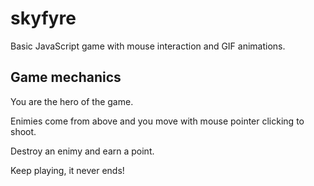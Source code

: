 # skyfyre
Basic JavaScript game with mouse interaction and GIF animations.

## Game mechanics
You are the hero of the game.

Enimies come from above and you move with mouse pointer clicking to shoot.

Destroy an enimy and earn a point.

Keep playing, it never ends!